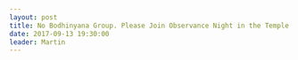 ```yaml
---
layout: post
title: No Bodhinyana Group. Please Join Observance Night in the Temple
date: 2017-09-13 19:30:00
leader: Martin 
---
```

